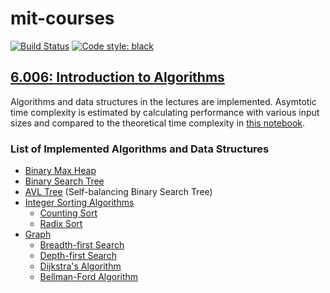 # mit-courses

[![Build Status](https://vvlim.duckdns.org/jenkins/job/mit-courses-python/job/master/badge/icon?subject=jenkins%20build)](https://vvlim.duckdns.org/jenkins/job/mit-courses-python/job/master/)
[![Code style: black](https://img.shields.io/badge/code%20style-black-000000.svg)](https://github.com/psf/black)

## [6.006: Introduction to Algorithms](https://ocw.mit.edu/courses/electrical-engineering-and-computer-science/6-006-introduction-to-algorithms-fall-2011/)

Algorithms and data structures in the lectures are implemented. Asymtotic time complexity is estimated by calculating performance with various input sizes and compared to the theoretical time complexity in [this notebook](6.006/src/complexity.ipynb).

### List of Implemented Algorithms and Data Structures

- [Binary Max Heap](https://en.wikipedia.org/wiki/Binary_heap)
- [Binary Search Tree](https://en.wikipedia.org/wiki/Binary_search_tree)
- [AVL Tree](https://en.wikipedia.org/wiki/AVL_tree) (Self-balancing Binary Search Tree)
- [Integer Sorting Algorithms](https://en.wikipedia.org/wiki/Sorting_algorithm#Non-comparison_sorts)
  - [Counting Sort](https://en.wikipedia.org/wiki/Counting_sort)
  - [Radix Sort](https://en.wikipedia.org/wiki/Radix_sort)
- [Graph](<https://en.wikipedia.org/wiki/Graph_(abstract_data_type)>)
  - [Breadth-first Search](https://en.wikipedia.org/wiki/Breadth-first_search)
  - [Depth-first Search](https://en.wikipedia.org/wiki/Depth-first_search)
  - [Dijkstra's Algorithm](https://en.wikipedia.org/wiki/Dijkstra%27s_algorithm)
  - [Bellman-Ford Algorithm](https://en.wikipedia.org/wiki/Bellman%E2%80%93Ford_algorithm)
